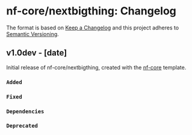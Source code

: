 # nf-core/nextbigthing: Changelog

The format is based on [Keep a Changelog](https://keepachangelog.com/en/1.0.0/)
and this project adheres to [Semantic Versioning](https://semver.org/spec/v2.0.0.html).

## v1.0dev - [date]

Initial release of nf-core/nextbigthing, created with the [nf-core](https://nf-co.re/) template.

### `Added`

### `Fixed`

### `Dependencies`

### `Deprecated`
